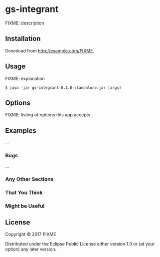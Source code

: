 # gs-integrant

FIXME: description

## Installation

Download from http://example.com/FIXME.

## Usage

FIXME: explanation

    $ java -jar gs-integrant-0.1.0-standalone.jar [args]

## Options

FIXME: listing of options this app accepts.

## Examples

...

### Bugs

...

### Any Other Sections
### That You Think
### Might be Useful

## License

Copyright © 2017 FIXME

Distributed under the Eclipse Public License either version 1.0 or (at
your option) any later version.
